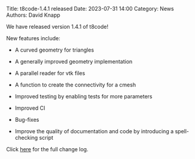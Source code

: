 Title: t8code-1.4.1 released 
Date: 2023-07-31 14:00 
Category: News 
Authors: David Knapp

We have released version 1.4.1 of t8code!

New features include:

- A curved geometry for triangles

- A generally improved geometry implementation

- A parallel reader for vtk files

- A function to create the connectivity for a cmesh

- Improved testing by enabling tests for more parameters

- Improved CI

- Bug-fixes

- Improve the quality of documentation and code by introducing a spell-checking script

Click <a href="https://github.com/DLR-AMR/t8code/releases/tag/v1.4.1">here</a> for the full change log.